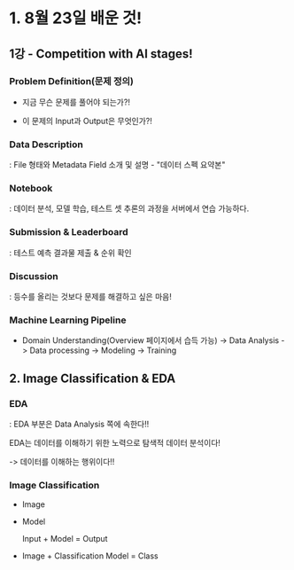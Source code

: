 # 1. 8월 23일 배운 것!

## 1강 - Competition with AI stages!

### Problem Definition(문제 정의)

- 지금 무슨 문제를 풀어야 되는가?!

- 이 문제의 Input과 Output은 무엇인가?!

### Data Description

: File 형태와 Metadata Field 소개 및 설명 - "데이터 스펙 요약본"


### Notebook 

: 데이터 분석, 모델 학습, 테스트 셋 추론의 과정을 서버에서 연습 가능하다.

### Submission & Leaderboard

: 테스트 예측 결과물 제출 & 순위 확인

### Discussion

: 등수를 올리는 것보다 문제를 해결하고 싶은 마음!

### Machine Learning Pipeline

- Domain Understanding(Overview 페이지에서 습득 가능) -> Data Analysis -> Data processing -> Modeling -> Training

## 2. Image Classification & EDA

### EDA

: EDA 부분은 Data Analysis 쪽에 속한다!!

EDA는 데이터를 이해하기 위한 노력으로 탐색적 데이터 분석이다!

-> 데이터를 이해하는 행위이다!!

### Image Classification

* Image

* Model

    Input + Model = Output
    
* Image + Classification Model = Class
